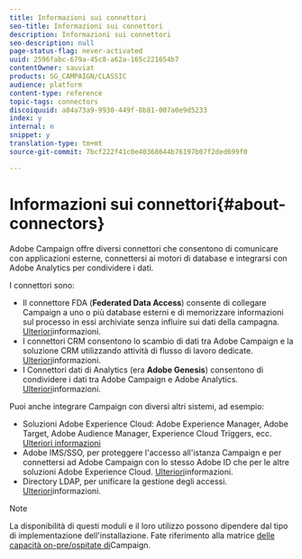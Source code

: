 ```yaml
---
title: Informazioni sui connettori
seo-title: Informazioni sui connettori
description: Informazioni sui connettori
seo-description: null
page-status-flag: never-activated
uuid: 2596fabc-679a-45c8-a62a-165c221654b7
contentOwner: sauviat
products: SG_CAMPAIGN/CLASSIC
audience: platform
content-type: reference
topic-tags: connectors
discoiquuid: a84a73a9-9930-449f-8b81-007a0e9d5233
index: y
internal: n
snippet: y
translation-type: tm+mt
source-git-commit: 7bcf222f41c0e40368644b76197b07f2ded699f0

---
```



# Informazioni sui connettori{#about-connectors}

Adobe Campaign offre diversi connettori che consentono di comunicare con applicazioni esterne, connettersi ai motori di database e integrarsi con Adobe Analytics per condividere i dati.

I connettori sono:

* Il connettore FDA (**Federated Data Access**) consente di collegare Campaign a uno o più database esterni e di memorizzare informazioni sul processo in essi archiviate senza influire sui dati della campagna. [Ulteriori](../../platform/using/about-fda.md)informazioni.
* I connettori CRM consentono lo scambio di dati tra Adobe Campaign e la soluzione CRM utilizzando attività di flusso di lavoro dedicate. [Ulteriori](../../platform/using/crm-connectors.md)informazioni.
* I Connettori dati di Analytics (era **Adobe Genesis**) consentono di condividere i dati tra Adobe Campaign e Adobe Analytics. [Ulteriori](../../platform/using/adobe-analytics-data-connector.md)informazioni.

Puoi anche integrare Campaign con diversi altri sistemi, ad esempio:

* Soluzioni Adobe Experience Cloud: Adobe Experience Manager, Adobe Target, Adobe Audience Manager, Experience Cloud Triggers, ecc. [Ulteriori informazioni](../../integrations/using/about-campaign-integrations.md)
* Adobe IMS/SSO, per proteggere l&#39;accesso all&#39;istanza Campaign e per connettersi ad Adobe Campaign con lo stesso Adobe ID che per le altre soluzioni Adobe Experience Cloud. [Ulteriori](../../integrations/using/about-adobe-id.md)informazioni.
* Directory LDAP, per unificare la gestione degli accessi. [Ulteriori](../../installation/using/connecting-through-ldap.md)informazioni.

>[!NOTE]
>
>La disponibilità di questi moduli e il loro utilizzo possono dipendere dal tipo di implementazione dell&#39;installazione. Fate riferimento alla matrice [delle capacità on-pre/ospitate di](https://helpx.adobe.com/campaign/kb/acc-on-prem-vs-hosted.html)Campaign.


